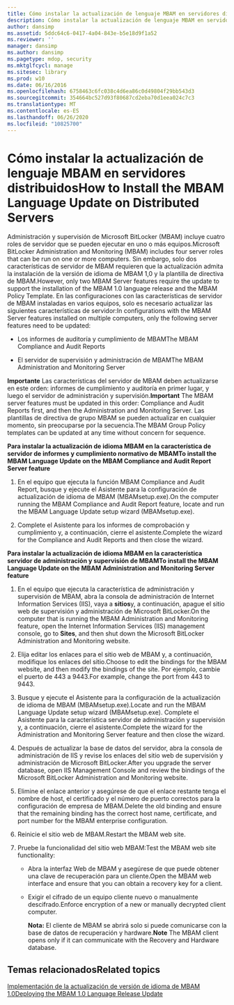 ```yaml
---
title: Cómo instalar la actualización de lenguaje MBAM en servidores distribuidos
description: Cómo instalar la actualización de lenguaje MBAM en servidores distribuidos
author: dansimp
ms.assetid: 5ddc64c6-0417-4a04-843e-b5e18d9f1a52
ms.reviewer: ''
manager: dansimp
ms.author: dansimp
ms.pagetype: mdop, security
ms.mktglfcycl: manage
ms.sitesec: library
ms.prod: w10
ms.date: 06/16/2016
ms.openlocfilehash: 6758463c6fc038c4d6ea86c0d49804f29bb543d3
ms.sourcegitcommit: 354664bc527d93f80687cd2eba70d1eea024c7c3
ms.translationtype: MT
ms.contentlocale: es-ES
ms.lasthandoff: 06/26/2020
ms.locfileid: "10825700"
---
```

# <span data-ttu-id="a916a-103">Cómo instalar la actualización de lenguaje MBAM en servidores distribuidos</span><span class="sxs-lookup"><span data-stu-id="a916a-103">How to Install the MBAM Language Update on Distributed Servers</span></span>


<span data-ttu-id="a916a-104">Administración y supervisión de Microsoft BitLocker (MBAM) incluye cuatro roles de servidor que se pueden ejecutar en uno o más equipos.</span><span class="sxs-lookup"><span data-stu-id="a916a-104">Microsoft BitLocker Administration and Monitoring (MBAM) includes four server roles that can be run on one or more computers.</span></span> <span data-ttu-id="a916a-105">Sin embargo, solo dos características de servidor de MBAM requieren que la actualización admita la instalación de la versión de idioma de MBAM 1,0 y la plantilla de directiva de MBAM.</span><span class="sxs-lookup"><span data-stu-id="a916a-105">However, only two MBAM Server features require the update to support the installation of the MBAM 1.0 language release and the MBAM Policy Template.</span></span> <span data-ttu-id="a916a-106">En las configuraciones con las características de servidor de MBAM instaladas en varios equipos, solo es necesario actualizar las siguientes características de servidor:</span><span class="sxs-lookup"><span data-stu-id="a916a-106">In configurations with the MBAM Server features installed on multiple computers, only the following server features need to be updated:</span></span>

-   <span data-ttu-id="a916a-107">Los informes de auditoría y cumplimiento de MBAM</span><span class="sxs-lookup"><span data-stu-id="a916a-107">The MBAM Compliance and Audit Reports</span></span>

-   <span data-ttu-id="a916a-108">El servidor de supervisión y administración de MBAM</span><span class="sxs-lookup"><span data-stu-id="a916a-108">The MBAM Administration and Monitoring Server</span></span>

<span data-ttu-id="a916a-109">**Importante**  Las características del servidor de MBAM deben actualizarse en este orden: informes de cumplimiento y auditoría en primer lugar, y luego el servidor de administración y supervisión.</span><span class="sxs-lookup"><span data-stu-id="a916a-109">**Important** The MBAM server features must be updated in this order: Compliance and Audit Reports first, and then the Administration and Monitoring Server.</span></span> <span data-ttu-id="a916a-110">Las plantillas de directiva de grupo MBAM se pueden actualizar en cualquier momento, sin preocuparse por la secuencia.</span><span class="sxs-lookup"><span data-stu-id="a916a-110">The MBAM Group Policy templates can be updated at any time without concern for sequence.</span></span>

 

**<span data-ttu-id="a916a-111">Para instalar la actualización de idioma MBAM en la característica de servidor de informes y cumplimiento normativo de MBAM</span><span class="sxs-lookup"><span data-stu-id="a916a-111">To install the MBAM Language Update on the MBAM Compliance and Audit Report Server feature</span></span>**

1.  <span data-ttu-id="a916a-112">En el equipo que ejecuta la función MBAM Compliance and Audit Report, busque y ejecute el Asistente para la configuración de actualización de idioma de MBAM (MBAMsetup.exe).</span><span class="sxs-lookup"><span data-stu-id="a916a-112">On the computer running the MBAM Compliance and Audit Report feature, locate and run the MBAM Language Update setup wizard (MBAMsetup.exe).</span></span>

2.  <span data-ttu-id="a916a-113">Complete el Asistente para los informes de comprobación y cumplimiento y, a continuación, cierre el asistente.</span><span class="sxs-lookup"><span data-stu-id="a916a-113">Complete the wizard for the Compliance and Audit Reports and then close the wizard.</span></span>

**<span data-ttu-id="a916a-114">Para instalar la actualización de idioma MBAM en la característica servidor de administración y supervisión de MBAM</span><span class="sxs-lookup"><span data-stu-id="a916a-114">To install the MBAM Language Update on the MBAM Administration and Monitoring Server feature</span></span>**

1.  <span data-ttu-id="a916a-115">En el equipo que ejecuta la característica de administración y supervisión de MBAM, abra la consola de administración de Internet Information Services (IIS), vaya a **sitios**y, a continuación, apague el sitio web de supervisión y administración de Microsoft BitLocker.</span><span class="sxs-lookup"><span data-stu-id="a916a-115">On the computer that is running the MBAM Administration and Monitoring feature, open the Internet Information Services (IIS) management console, go to **Sites**, and then shut down the Microsoft BitLocker Administration and Monitoring website.</span></span>

2.  <span data-ttu-id="a916a-116">Elija editar los enlaces para el sitio web de MBAM y, a continuación, modifique los enlaces del sitio.</span><span class="sxs-lookup"><span data-stu-id="a916a-116">Choose to edit the bindings for the MBAM website, and then modify the bindings of the site.</span></span> <span data-ttu-id="a916a-117">Por ejemplo, cambie el puerto de 443 a 9443.</span><span class="sxs-lookup"><span data-stu-id="a916a-117">For example, change the port from 443 to 9443.</span></span>

3.  <span data-ttu-id="a916a-118">Busque y ejecute el Asistente para la configuración de la actualización de idioma de MBAM (MBAMsetup.exe).</span><span class="sxs-lookup"><span data-stu-id="a916a-118">Locate and run the MBAM Language Update setup wizard (MBAMsetup.exe).</span></span> <span data-ttu-id="a916a-119">Complete el Asistente para la característica servidor de administración y supervisión y, a continuación, cierre el asistente.</span><span class="sxs-lookup"><span data-stu-id="a916a-119">Complete the wizard for the Administration and Monitoring Server feature and then close the wizard.</span></span>

4.  <span data-ttu-id="a916a-120">Después de actualizar la base de datos del servidor, abra la consola de administración de IIS y revise los enlaces del sitio web de supervisión y administración de Microsoft BitLocker.</span><span class="sxs-lookup"><span data-stu-id="a916a-120">After you upgrade the server database, open IIS Management Console and review the bindings of the Microsoft BitLocker Administration and Monitoring website.</span></span>

5.  <span data-ttu-id="a916a-121">Elimine el enlace anterior y asegúrese de que el enlace restante tenga el nombre de host, el certificado y el número de puerto correctos para la configuración de empresa de MBAM.</span><span class="sxs-lookup"><span data-stu-id="a916a-121">Delete the old binding and ensure that the remaining binding has the correct host name, certificate, and port number for the MBAM enterprise configuration.</span></span>

6.  <span data-ttu-id="a916a-122">Reinicie el sitio web de MBAM.</span><span class="sxs-lookup"><span data-stu-id="a916a-122">Restart the MBAM web site.</span></span>

7.  <span data-ttu-id="a916a-123">Pruebe la funcionalidad del sitio web MBAM:</span><span class="sxs-lookup"><span data-stu-id="a916a-123">Test the MBAM web site functionality:</span></span>

    -   <span data-ttu-id="a916a-124">Abra la interfaz Web de MBAM y asegúrese de que puede obtener una clave de recuperación para un cliente.</span><span class="sxs-lookup"><span data-stu-id="a916a-124">Open the MBAM web interface and ensure that you can obtain a recovery key for a client.</span></span>

    -   <span data-ttu-id="a916a-125">Exigir el cifrado de un equipo cliente nuevo o manualmente descifrado.</span><span class="sxs-lookup"><span data-stu-id="a916a-125">Enforce encryption of a new or manually decrypted client computer.</span></span>

        <span data-ttu-id="a916a-126">**Nota:**  El cliente de MBAM se abrirá solo si puede comunicarse con la base de datos de recuperación y hardware.</span><span class="sxs-lookup"><span data-stu-id="a916a-126">**Note** The MBAM client opens only if it can communicate with the Recovery and Hardware database.</span></span>

         

## <span data-ttu-id="a916a-127">Temas relacionados</span><span class="sxs-lookup"><span data-stu-id="a916a-127">Related topics</span></span>


[<span data-ttu-id="a916a-128">Implementación de la actualización de versión de idioma de MBAM 1.0</span><span class="sxs-lookup"><span data-stu-id="a916a-128">Deploying the MBAM 1.0 Language Release Update</span></span>](deploying-the-mbam-10-language-release-update.md)

 

 





